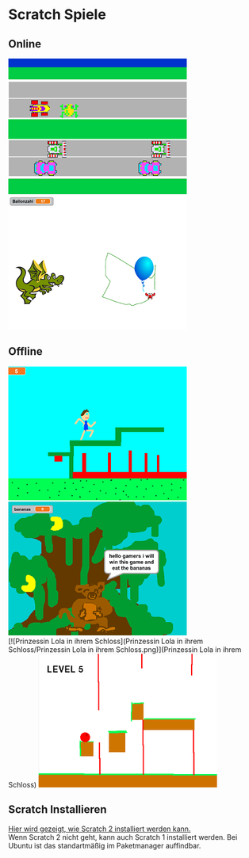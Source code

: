 Scratch Spiele
==============

Online
------

[![Frogger](bilder/Frogger.png)](http://scratch.mit.edu/projects/50050966/#fullscreen)
[![Ballonspiel](bilder/Ballonspiel.png)](http://scratch.mit.edu/projects/50059346/#fullscreen)

Offline
-------

[![Platform-Bob](Platform-Bob/Platform-Bob.png)](Platform-Bob)
[![apen_bende](apen_bende/apen_bende.png)](apen_bende)  
[![Prinzessin Lola in ihrem Schloss](Prinzessin Lola in ihrem Schloss/Prinzessin Lola in ihrem Schloss.png)](Prinzessin Lola in ihrem Schloss)
[![Controller-Game](bilder/Controller-Game.png)](Controller-Game.sb)  

Scratch Installieren
--------------------

[Hier wird gezeigt, wie Scratch 2 installiert werden kann.](https://scratch.mit.edu/scratch2download/)  
Wenn Scratch 2 nicht geht, kann auch Scratch 1 installiert werden. Bei Ubuntu ist das standartmäßig im Paketmanager auffindbar.


